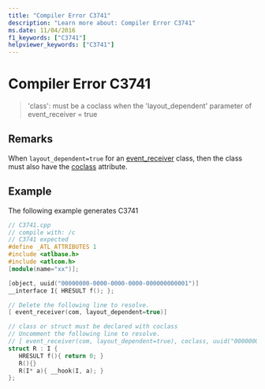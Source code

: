 ```yaml
---
title: "Compiler Error C3741"
description: "Learn more about: Compiler Error C3741"
ms.date: 11/04/2016
f1_keywords: ["C3741"]
helpviewer_keywords: ["C3741"]
---
```

# Compiler Error C3741

> 'class': must be a coclass when the 'layout_dependent' parameter of event_receiver = true

## Remarks

When `layout_dependent=true` for an [event_receiver](../../windows/attributes/event-receiver.md) class, then the class must also have the [coclass](../../windows/attributes/coclass.md) attribute.

## Example

The following example generates C3741

```cpp
// C3741.cpp
// compile with: /c
// C3741 expected
#define _ATL_ATTRIBUTES 1
#include <atlbase.h>
#include <atlcom.h>
[module(name="xx")];

[object, uuid("00000000-0000-0000-0000-000000000001")]
__interface I{ HRESULT f(); };

// Delete the following line to resolve.
[ event_receiver(com, layout_dependent=true)]

// class or struct must be declared with coclass
// Uncomment the following line to resolve.
// [ event_receiver(com, layout_dependent=true), coclass, uuid("00000000-0000-0000-0000-000000000002")]
struct R : I {
   HRESULT f(){ return 0; }
   R(){}
   R(I* a){ __hook(I, a); }
};
```

